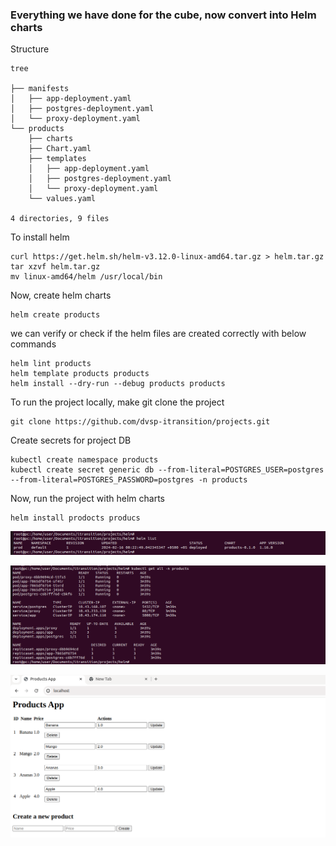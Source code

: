 ### Everything we have done for the cube, now convert into Helm charts

Structure
```
tree 

├── manifests
│   ├── app-deployment.yaml
│   ├── postgres-deployment.yaml
│   └── proxy-deployment.yaml
└── products
    ├── charts
    ├── Chart.yaml
    ├── templates
    │   ├── app-deployment.yaml
    │   ├── postgres-deployment.yaml
    │   └── proxy-deployment.yaml
    └── values.yaml

4 directories, 9 files
```

To install helm
```
curl https://get.helm.sh/helm-v3.12.0-linux-amd64.tar.gz > helm.tar.gz
tar xzvf helm.tar.gz
mv linux-amd64/helm /usr/local/bin
```

Now, create helm charts
```
helm create products
```
we can verify or check if the helm files are created correctly with below commands
```
helm lint products
helm template products products
helm install --dry-run --debug products products
```

To run the project locally, make git clone the project

```
git clone https://github.com/dvsp-itransition/projects.git
```

Create secrets for project DB
```
kubectl create namespace products
kubectl create secret generic db --from-literal=POSTGRES_USER=postgres --from-literal=POSTGRES_PASSWORD=postgres -n products
```

Now, run the project with helm charts 
```
helm install prodocts producs
```
![img.png](img%2Fimg.png)

![img_1.png](img%2Fimg_1.png)

![img_2.png](img%2Fimg_2.png)










